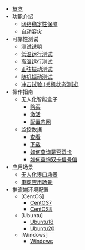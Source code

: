 * [概览](/UBox/README.md)
* 功能介绍
  * [网络稳定性保障](/UBox/function/stability.md)
  * [自动容灾](/UBox/function/recovery.md)
* 可靠性测试
  * [测试说明](UBox/reliabilitytest/overview.md) 
  * [低温运行测试](/UBox/reliabilitytest/lowtemp.md)
  * [高温运行测试](/UBox/reliabilitytest/hightemp.md)
  * [正弦振动测试](/UBox/reliabilitytest/sinevibration.md)
  * [随机振动测试](/UBox/reliabilitytest/randomvibration.md)
  * [冲击试验 (关机状态测试)](/UBox/reliabilitytest/impacttest.md)
* 操作指南 
  * 无人化智能盒子  
    * [购买](/UBox/guide/buy.md)
    * [激活](/UBox/guide/activate.md)
    * [配置内网](/UBox/guide/LAN.md)
  * 监控数据
    * [查看]( /UBox/guide/check.md)
    * [下载](/UBox/guide/download.md)
    * [如何查询是否双卡](/UBox/guide/dual-sim.md)
    * [如何查询双卡信号值](/UBox/guide/signal.md)
* 应用场景   
  * [无人化港口场景](/UBox/strategy/port.md)
  * [电商应用场景](/UBox/strategy/ecommerce.md)
* 推流端环境配置
  * [CentOS]
    * [CentOS7](/UBox/config/CentOS7.md)
    * [CentOS8](/UBox/config/CentOS8.md)
  * [Ubuntu]
    * [Ubuntu18](/UBox/config/Ubuntu18.md)
    * [Ubuntu20](/UBox/config/Ubuntu20.md)
  * [Windows]
    * [Windows](/UBox/config/Windows.md)
